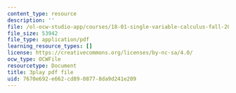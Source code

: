 ```yaml
---
content_type: resource
description: ''
file: /ol-ocw-studio-app/courses/18-01-single-variable-calculus-fall-2006/7670e692e662cd8908778da9d241e209_aeXp1zC6Hls.pdf
file_size: 53942
file_type: application/pdf
learning_resource_types: []
license: https://creativecommons.org/licenses/by-nc-sa/4.0/
ocw_type: OCWFile
resourcetype: Document
title: 3play pdf file
uid: 7670e692-e662-cd89-0877-8da9d241e209
---
```

